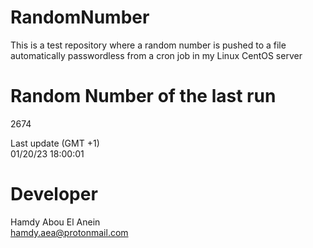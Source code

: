 # RandomNumber    
This is a test repository where a random number is pushed to a file automatically passwordless from a cron job in my Linux CentOS server    
# Random Number of the last run   
2674
      
Last update (GMT +1)    
01/20/23 18:00:01
# Developer    
Hamdy Abou El Anein   
hamdy.aea@protonmail.com
